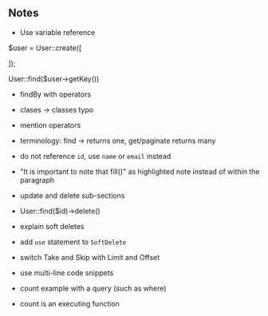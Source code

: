 ## Notes

- Use variable reference

$user = User::create([

]);


User::find($user->getKey())

- findBy with operators

- clases -> classes typo



- mention operators

- terminology: find -> returns one, get/paginate returns many

- do not reference `id`, use `name` or `email` instead

- "It is important to note that fill()" as highlighted note instead of within the paragraph

- update and delete sub-sections

- User::find($id)->delete()

- explain soft deletes

- add `use` statement to `SoftDelete`

- switch Take and Skip with Limit and Offset

- use multi-line code snippets

- count example with a query (such as where)

- count is an executing function
